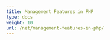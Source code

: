 ```yaml
---
title: Management Features in PHP
type: docs
weight: 10
url: /net/management-features-in-php/
---
```



